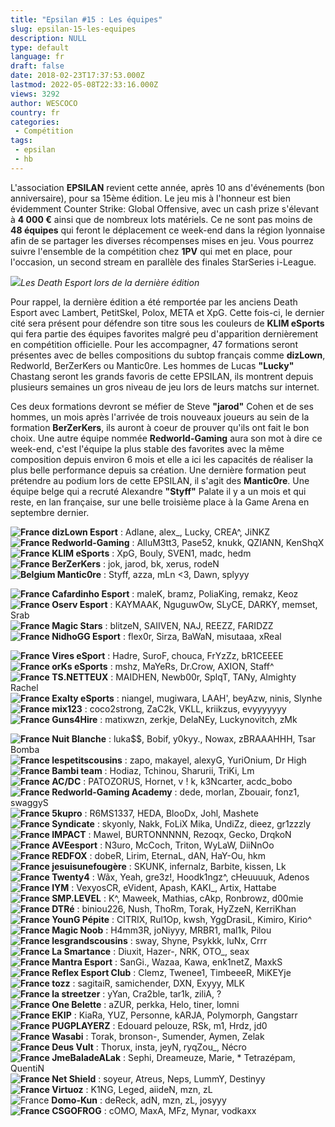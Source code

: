 ```yaml
---
title: "Epsilan #15 : Les équipes"
slug: epsilan-15-les-equipes
description: NULL
type: default
language: fr
draft: false
date: 2018-02-23T17:37:53.000Z
lastmod: 2022-05-08T22:33:16.000Z
views: 3292
author: WESCOCO
country: fr
categories:
 - Compétition
tags:
 - epsilan
 - hb
---
```

L'association **EPSILAN** revient cette année, après 10 ans d'événements (bon anniversaire), pour sa 15ème édition. Le jeu mis à l'honneur est bien évidemment Counter Strike: Global Offensive, avec un cash prize s'élevant à **4 000 €** ainsi que de nombreux lots matériels. Ce ne sont pas moins de **48 équipes** qui feront le déplacement ce week-end dans la région lyonnaise afin de se partager les diverses récompenses mises en jeu. Vous pourrez suivre l'ensemble de la compétition chez **1PV** qui met en place, pour l'occasion, un second stream en parallèle des finales StarSeries i-League.

![](https://flickshot-ue.s3.eu-west-2.amazonaws.com/flickshot/article/5a8b3bbf203ab/images/XnJhlYhjI7VKuQuuIv9Q9dQqNXrlvU2kNLcoL6gI.jpeg)_Les Death Esport lors de la dernière édition_

Pour rappel, la dernière édition a été remportée par les anciens Death Esport avec Lambert, PetitSkel, Polox, META et XpG. Cette fois-ci, le dernier cité sera présent pour défendre son titre sous les couleurs de **KLIM eSports** qui fera partie des équipes favorites malgré peu d'apparition dernièrement en compétition officielle. Pour les accompagner, 47 formations seront présentes avec de belles compositions du subtop français comme **dizLown**, Redworld, BerZerKers ou Mantic0re. Les hommes de Lucas **"Lucky"** Chastang seront les grands favoris de cette EPSILAN, ils montrent depuis plusieurs semaines un gros niveau de jeu lors de leurs matchs sur internet. 

Ces deux formations devront se méfier de Steve **"jarod"** Cohen et de ses hommes, un mois après l'arrivée de trois nouveaux joueurs au sein de la formation **BerZerKers**, ils auront à coeur de prouver qu'ils ont fait le bon choix. Une autre équipe nommée **Redworld-Gaming** aura son mot à dire ce week-end, c'est l'équipe la plus stable des favorites avec la même composition depuis environ 6 mois et elle a ici les capacités de réaliser la plus belle performance depuis sa création. Une dernière formation peut prétendre au podium lors de cette EPSILAN, il s'agit des **Mantic0re**. Une équipe belge qui a recruté Alexandre **"Styff"** Palate il y a un mois et qui reste, en lan française, sur une belle troisième place à la Game Arena en septembre dernier.

**![France](/images/countries/fr.svg)⁠ dizLown Esport** : Adlane, alex\_, Lucky, CREA^, JiNKZ  
**![France](/images/countries/fr.svg)⁠ Redworld-Gaming** : AlluM3tt3, Pase52, knukk, QZIANN, KenShqX  
**![France](/images/countries/fr.svg)⁠ KLIM eSports** : XpG, Bouly, SVEN1, madc, hedm  
**![France](/images/countries/fr.svg)⁠ BerZerKers** : jok, jarod, bk, xerus, rodeN  
**![Belgium](/images/countries/be.svg)⁠ Mantic0re** : Styff, azza, mLn <3, Dawn, splyyy

**![France](/images/countries/fr.svg)⁠ Cafardinho Esport** : maleK, bramz, PoliaKing, remakz, Keoz  
**![France](/images/countries/fr.svg)⁠ Oserv Esport** : KAYMAAK, NguguwOw, SLyCE, DARKY, memset, Srab  
**![France](/images/countries/fr.svg)⁠ Magic Stars** : blitzeN, SAIIVEN, NAJ, REEZZ, FARIDZZ  
**![France](/images/countries/fr.svg)⁠ NidhoGG Esport** : flex0r, Sirza, BaWaN, misutaaa, xReal

**![France](/images/countries/fr.svg)⁠ Vires eSport** : Hadre, SuroF, chouca, FrYzZz, bR1CEEEE  
**![France](/images/countries/fr.svg)⁠ orKs eSports** : mshz, MaYeRs, Dr.Crow, AXION, Staff^  
**![France](/images/countries/fr.svg)⁠ TS.NETTEUX** : MAIDHEN, Newb00r, SplqT, TANy, Almighty Rachel  
**![France](/images/countries/fr.svg)⁠ Exalty eSports** : niangel, mugiwara, LAAH', beyAzw, ninis, Slynhe  
**![France](/images/countries/fr.svg)⁠ mix123** : coco2strong, ZaC2k, VKLL, kriikzus, evyyyyyyy  
**![France](/images/countries/fr.svg)⁠ Guns4Hire** : matixwzn, zerkje, DelaNEy, Luckynovitch, zMk

**![France](/images/countries/fr.svg)⁠ Nuit Blanche** : luka$$, Bobif, y0kyy., Nowax, zBRAAAHHH, Tsar Bomba  
**![France](/images/countries/fr.svg)⁠ lespetitscousins** : zapo, makayel, alexyG, YuriOnium, Dr High  
**![France](/images/countries/fr.svg)⁠ Bambi team** : Hodiaz, Tchinou, Sharurii, TriKi, Lm  
**![France](/images/countries/fr.svg)⁠ AC/DC** : PATOZORUS, Hornet, v ! k, k3Ncarter, acdc\_bobo  
**![France](/images/countries/fr.svg)⁠ Redworld-Gaming Academy** : dede, morlan, Zbouair, fonz1, swaggyS  
**![France](/images/countries/fr.svg)⁠ 5kupro** : R6MS1337, HEDA, BlooDx, Johl, Mashete  
**![France](/images/countries/fr.svg)⁠ Syndicate** : skyonly, Nakk, FoLiX Mika, UndiZz, dieez, gr1zzzly  
**![France](/images/countries/fr.svg)⁠ IMPACT** : Mawel, BURTONNNNN, Rezoqx, Gecko, DrqkoN  
**![France](/images/countries/fr.svg)⁠ AVEesport** : N3uro, McCoch, Triton, WyLaW, DiiNnOo  
**![France](/images/countries/fr.svg)⁠ REDFOX** : dobeR, Lirim, EternaL, dAN, HaY-Ou, hkm  
**![France](/images/countries/fr.svg)⁠ jesuisunefougère** : SKUNK, infernalz, Barbite, kissen, Lk  
**![France](/images/countries/fr.svg)⁠ Twenty4** : Wãx, Yeah, gre3z!, Hoodk1ngz^, cHeuuuuk, Adenos  
**![France](/images/countries/fr.svg)⁠ IYM** : VexyosCR, eVident, Apash, KAKI\_, Artix, Hattabe  
**![France](/images/countries/fr.svg)⁠ SMP.LEVEL** : K^, Maweek, Mathias, cAkp, Ronbrowz, d00mie  
**![France](/images/countries/fr.svg)⁠ DTRé** : biniou226, Nush, ThoRm, Torak, HyZzeN, KerriKhan  
**![France](/images/countries/fr.svg)⁠ YounG Pépite** : CITRIX, Rul1Op, kwsh, YggDrasiL, Kimiro, Kirio^  
**![France](/images/countries/fr.svg)⁠ Magic Noob** : H4mm3R, joNiyyy, MRBR1, mal1k, Pilou  
**![France](/images/countries/fr.svg)⁠ lesgrandscousins** : sway, Shyne, Psykkk, luNx, Crrr  
**![France](/images/countries/fr.svg)⁠ La Smartance** : Diuxit, Hazer-, NRK, OTO\_, seax  
**![France](/images/countries/fr.svg)⁠ Mantra Esport** : SanGi., Wazaa, Kawa, enk1netZ, MaxkS  
**![France](/images/countries/fr.svg)⁠ Reflex Esport Club** : Clemz, Twenee1, TimbeeeR, MiKEYje  
**![France](/images/countries/fr.svg)⁠ tozz** : sagitaiR, samichender, DXN, Exyyy, MLK  
**![France](/images/countries/fr.svg)⁠ la streetzer** : yYan, Cra2ble, tar1k, ziliA, ?  
**![France](/images/countries/fr.svg)⁠ One Belette** : aZUR, perkka, Helo, tiner, lomni  
**![France](/images/countries/fr.svg)⁠ EKIP** : KiaRa, YUZ, Personne, kARJA, Polymorph, Gangstarr  
**![France](/images/countries/fr.svg)⁠ PUGPLAYERZ** : Edouard pelouze, RSk, m1, Hrdz, jd0  
**![France](/images/countries/fr.svg)⁠ Wasabi** : Torak, bronson-, Sumender, Aymen, Zelak  
**![France](/images/countries/fr.svg)⁠ Deus Vult** : Thorux, insta, jeyN, ryqZou\_, Nécro  
**![France](/images/countries/fr.svg)⁠ JmeBaladeALak** : Sephi, Dreameuze, Marie, \* Tetrazépam, QuentiN  
**![France](/images/countries/fr.svg)⁠ Net Shield** : soyeur, Atreus, Neps, LummY, Destinyy  
**![France](/images/countries/fr.svg)⁠ Virtuoz** : K1NG, Leged, aiideN, mzn, zL  
![France](/images/countries/fr.svg)⁠ **Domo-Kun** : deReck, adN, mzn, zL, josyyy  
**![France](/images/countries/fr.svg)⁠ CSGOFROG** : cOMO, MaxA, MFz, Mynar, vodkaxx
